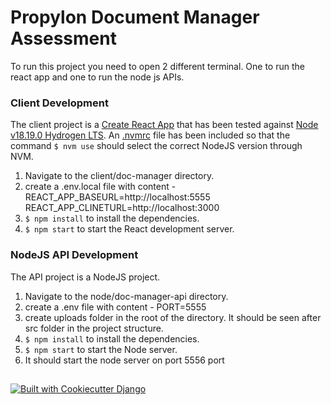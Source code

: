 # Propylon Document Manager Assessment
To run this project you need to open 2 different terminal. One to run the react app and one to run the node js APIs.
### Client Development 
The client project is a [Create React App](https://create-react-app.dev/) that has been tested against [Node v18.19.0 Hydrogen LTS](https://nodejs.org/download/release/v18.19.0/).  An [.nvmrc](https://github.com/nvm-sh/nvm#calling-nvm-use-automatically-in-a-directory-with-a-nvmrc-file) file has been included so that the command `$ nvm use` should select the correct NodeJS version through NVM.
1. Navigate to the client/doc-manager directory.
2. create a .env.local file with content - REACT_APP_BASEURL=http://localhost:5555
REACT_APP_CLINETURL=http://localhost:3000
3. `$ npm install` to install the dependencies.
4. `$ npm start` to start the React development server.

### NodeJS API Development 
The API project is a NodeJS project.
1. Navigate to the node/doc-manager-api directory.
2. create a .env file with content - PORT=5555
3. create uploads folder in the root of the directory. It should be seen after src folder in the project structure.
4. `$ npm install` to install the dependencies.
5. `$ npm start` to start the Node server.
6. It should start the node server on port 5556 port

##
[![Built with Cookiecutter Django](https://img.shields.io/badge/built%20with-Cookiecutter%20Django-ff69b4.svg?logo=cookiecutter)](https://github.com/cookiecutter/cookiecutter-django/)
